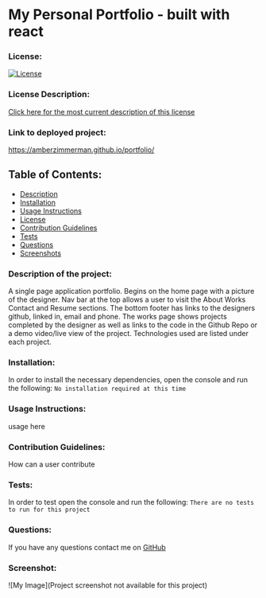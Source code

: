 # My Personal Portfolio - built with react

### License:

[![License](https://img.shields.io/badge/License-MIT-green.svg)](https://opensource.org/licenses/MIT)

### License Description:

[Click here for the most current description of this license](https://opensource.org/licenses/MIT)

### Link to deployed project:

https://amberzimmerman.github.io/portfolio/

## Table of Contents:

- [Description](#description)
- [Installation](#installation)
- [Usage Instructions](#usage-instructions)
- [License](#license)
- [Contribution Guidelines](#contribution-guidelines)
- [Tests](#tests)
- [Questions](#questions)
- [Screenshots](#screenshot)

### Description of the project:

A single page application portfolio. Begins on the home page with a picture of the designer. Nav bar at the top allows a user to visit the About Works Contact and Resume sections. The bottom footer has links to the designers github, linked in, email and phone. The works page shows projects completed by the designer as well as links to the code in the Github Repo or a demo video/live view of the project. Technologies used are listed under each project.

### Installation:

In order to install the necessary dependencies, open the console and run the following:
`No installation required at this time`

### Usage Instructions:

usage here

### Contribution Guidelines:

How can a user contribute

### Tests:

In order to test open the console and run the following:
`There are no tests to run for this project`

### Questions:

If you have any questions contact me on [GitHub](https://github.com/AmberZimmerman)

### Screenshot:

![My Image](Project screenshot not available for this project)

